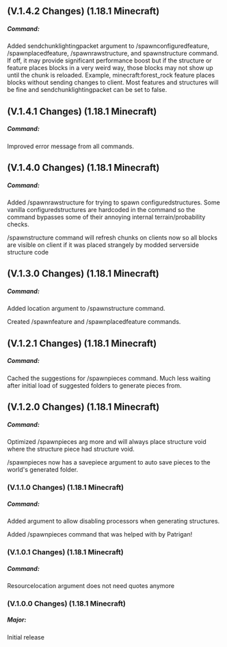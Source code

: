 ## **(V.1.4.2 Changes) (1.18.1 Minecraft)**

##### Command:
Added sendchunklightingpacket argument to /spawnconfiguredfeature, /spawnplacedfeature, /spawnrawstructure, and spawnstructure command.
  If off, it may provide significant performance boost but if the structure or feature places blocks in a very weird way, those blocks
  may not show up until the chunk is reloaded. Example, minecraft:forest_rock feature places blocks without sending changes to client.
  Most features and structures will be fine and sendchunklightingpacket can be set to false.


## **(V.1.4.1 Changes) (1.18.1 Minecraft)**

##### Command:
Improved error message from all commands.


## **(V.1.4.0 Changes) (1.18.1 Minecraft)**

##### Command:
Added /spawnrawstructure for trying to spawn configuredstructures. Some vanilla configuredstructures are hardcoded in the command so the command bypasses some of their annoying internal terrain/probability checks.

/spawnstructure command will refresh chunks on clients now so all blocks are visible on client if it was placed strangely by modded serverside structure code


## **(V.1.3.0 Changes) (1.18.1 Minecraft)**

##### Command:
Added location argument to /spawnstructure command.

Created /spawnfeature and /spawnplacedfeature commands.


## **(V.1.2.1 Changes) (1.18.1 Minecraft)**

##### Command:
Cached the suggestions for /spawnpieces command. Much less waiting after initial load of suggested folders to generate pieces from.


## **(V.1.2.0 Changes) (1.18.1 Minecraft)**

##### Command:
Optimized /spawnpieces arg more and will always place structure void where the structure piece had structure void.

/spawnpieces now has a savepiece argument to auto save pieces to the world's generated folder.


### **(V.1.1.0 Changes) (1.18.1 Minecraft)**

##### Command:
Added argument to allow disabling processors when generating structures.

Added /spawnpieces command that was helped with by Patrigan!


### **(V.1.0.1 Changes) (1.18.1 Minecraft)**

##### Command:
Resourcelocation argument does not need quotes anymore


### **(V.1.0.0 Changes) (1.18.1 Minecraft)**

##### Major:
Initial release

